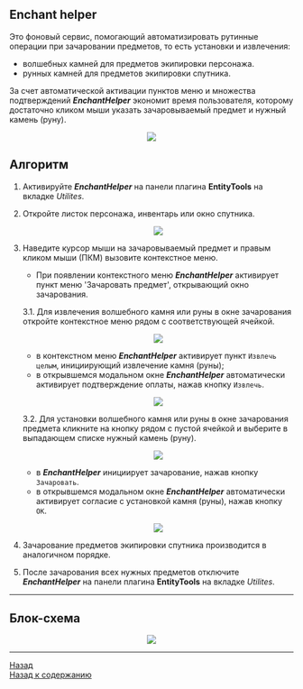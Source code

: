 ## **Enchant helper**

Это фоновый сервис, помогающий автоматизировать рутинные операции при  зачаровании предметов, то есть установки и извлечения:
- волшебных камней для предметов экипировки персонажа.
- рунных камней для предметов экипировки спутника.

За счет автоматической активации пунктов меню и множества подтверждений ***EnchantHelper*** экономит время пользователя, которому достаточно кликом мыши указать зачаровываемый предмет и нужный камень (руну).


<p align="center"><img src="img/Utilites/EnchantHelper.png"></p>

## **Алгоритм**

1. Активируйте ***EnchantHelper*** на панели плагина **EntityTools** на вкладке *Utilites*.
2. Откройте листок персонажа, инвентарь или окно спутника.
   <p align="center"><img src="img/EnchantHelper/Player.png"></p>  
3. Наведите курсор мыши на зачаровываемый предмет и правым кликом мыши (ПКМ) вызовите контекстное меню.
    - При появлении контекстного меню ***EnchantHelper*** активирует пункт меню 'Зачаровать предмет', открывающий окно зачарования.  

    3.1. Для извлечения волшебного камня или руны в окне зачарования откройте контекстное меню рядом с соответствующей ячейкой.  
    <p align="center"><img src="img/EnchantHelper/EnchantDialog-Remove.png"></p>  

    - в контекстном меню ***EnchantHelper*** активирует пункт ``Извлечь целым``, инициирующий извлечение камня (руны);
    - в открывшемся модальном окне ***EnchantHelper*** автоматически активирует подтверждение оплаты, нажав кнопку ``Извлечь``.  
    <p align="center"><img src="img/EnchantHelper/EnchantDialog-Remove-Confirmation.png"></p>  

    3.2. Для установки волшебного камня или руны в окне зачарования предмета кликните на кнопку рядом с пустой ячейкой и выберите в выпадающем списке нужный камень (руну).  
    <p align="center"><img src="img/EnchantHelper/EnchantDialog-Insert.png"></p>  

    - в ***EnchantHelper*** инициирует зачарование, нажав кнопку ``Зачаровать``.
    - в открывшемся модальном окне ***EnchantHelper*** автоматически активирует согласие с установкой камня (руны), нажав кнопку ``OK``.
    <p align="center"><img src="img/EnchantHelper/EnchantDialog-Insert-Confirmation.png"></p>  

4. Зачарование предметов экипировки спутника производится в аналогичном порядке.
5. После зачарования всех нужных предметов отключите ***EnchantHelper*** на панели плагина **EntityTools** на вкладке *Utilites*.

---

## **Блок-схема**

<p align="center"><img src="diagrams/EnchantHelper-RU.png"></p>

---

<a href="javascript:history.back()">Назад</a>  
[Назад к содержанию](../index.md)